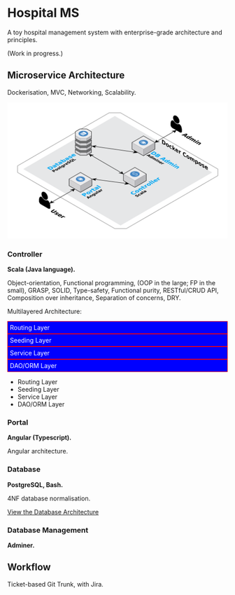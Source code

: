 # Hospital MS

A toy hospital management system with enterprise-grade architecture and principles.

(Work in progress.)

## Microservice Architecture

Dockerisation, MVC, Networking, Scalability.

![HMS Architecture](images/hms-architecture.svg?v=8)

### Controller

**Scala (Java language).**

Object-orientation, Functional programming, (OOP in the large; FP in the small), GRASP, SOLID, Type-safety, Functional purity, RESTful/CRUD API, Composition over inheritance, Separation of concerns, DRY.

Multilayered Architecture:

<div>
<div style="padding: 5px; border: 1px solid red; background-color: blue; color: white;">Routing Layer</div>
<div style="padding: 5px; border: 1px solid red; background-color: blue; color: white;">Seeding Layer</div>
<div style="padding: 5px; border: 1px solid red; background-color: blue; color: white;">Service Layer</div>
<div style="padding: 5px; border: 1px solid red; background-color: blue; color: white;">DAO/ORM Layer</div>
</div>

* Routing Layer
* Seeding Layer
* Service Layer
* DAO/ORM Layer

### Portal

**Angular (Typescript).**

Angular architecture.

### Database

**PostgreSQL, Bash.**

4NF database normalisation.

[View the Database Architecture](https://benglitsos.com.au/hms/schemaspy/relationships.html)

### Database Management

**Adminer.**

## Workflow

Ticket-based Git Trunk, with Jira.

